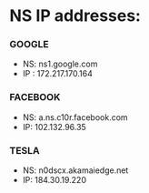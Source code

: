 # NS IP addresses:

### GOOGLE

- NS: ns1.google.com
- IP : 172.217.170.164

### FACEBOOK

- NS: a.ns.c10r.facebook.com
- IP: 102.132.96.35

### TESLA

- NS: n0dscx.akamaiedge.net
- IP: 184.30.19.220
